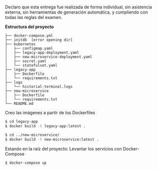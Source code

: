 Declaro que esta entrega fue realizada de forma individual, sin asistencia externa, sin herramientas de generación automática, y cumpliendo con todas las reglas del examen.


**Estructura del proyecto**

```text
├── docker-compose.yml
├── initdb  [error opening dir]
├── kubernetes
│   ├── configmap.yaml
│   ├── legacy-app-deployment.yaml
│   ├── new-microservice-deployment.yaml
│   ├── secret.yaml
│   └── statefulset.yaml
├── legacy-app
│   ├── Dockerfile
│   └── requirements.txt
├── logs
│   └── historial-terminal.logs
├── new-microservice
│   ├── Dockerfile
│   └── requirements.txt
└── README.md
```


Creo las imágenes a partir de los Dockerfiles

```sh
$ cd legacy-app
$ docker build -t legacy-app:latest .
```

```sh
$ cd ../new-microservice/
$ docker build -t new-microservice:latest .
```

Estando en la raíz del proyecto: Levantar los servicios con Docker-Compose

```sh
$ docker-compose up
```